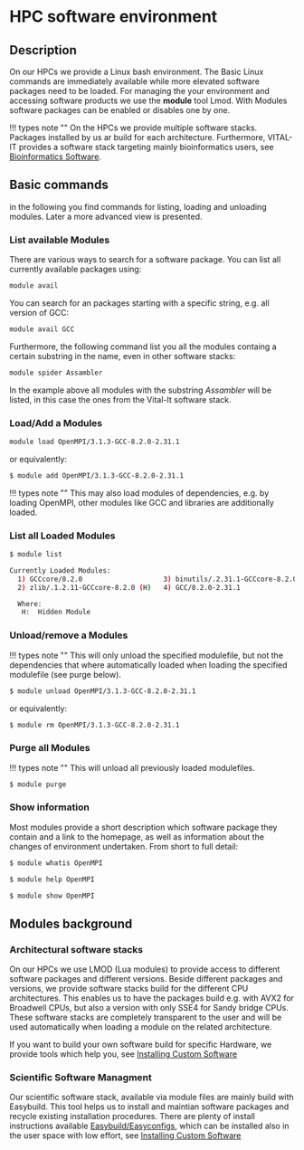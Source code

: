 # HPC software environment

[//]: # (TODO HPC modules, Env Variables, Easybuild, ...)
## Description

On our HPCs we provide a Linux bash environment. 
The Basic Linux commands are immediately available while more elevated software packages need to be loaded. 
For managing the your environment and accessing software products we use the **module** tool Lmod. 
With Modules software packages can be enabled or disables one by one. 

!!! types note ""
    On the HPCs we provide multiple software stacks. Packages installed by us ar build for each architecture. Furthermore, VITAL-IT provides a software stack targeting mainly bioinformatics users, see [Bioinformatics Software](pre-installed-software.md#BioinformaticsSoftware).

## Basic commands
in the following you find commands for listing, loading and unloading modules. 
Later a more advanced view is presented.

### List available Modules
There are various ways to search for a software package. You can list all currently available packages using:
```Bash
module avail
```

You can search for an packages starting with a specific string, e.g. all version of GCC:
```Bash
module avail GCC
```

Furthermore, the following command list you all the modules containg a certain substring in the name, even in other software stacks:
```Bash
module spider Assambler
```
In the example above all modules with the substring *Assambler* will be listed, in this case the ones from the Vital-It software stack. 

### Load/Add a Modules

```Bash
module load OpenMPI/3.1.3-GCC-8.2.0-2.31.1
```

or equivalently:

```Bash
$ module add OpenMPI/3.1.3-GCC-8.2.0-2.31.1
```

!!! types note ""
    This may also load modules of dependencies, e.g. by loading OpenMPI, other modules like GCC and libraries are additionally loaded.

### List all Loaded Modules

```Bash
$ module list

Currently Loaded Modules:
  1) GCCcore/8.2.0                    3) binutils/.2.31.1-GCCcore-8.2.0 (H)   5) numactl/2.0.12-GCCcore-8.2.0       7) libxml2/.2.9.8-GCCcore-8.2.0     (H)   9) hwloc/1.11.11-GCCcore-8.2.0
  2) zlib/.1.2.11-GCCcore-8.2.0 (H)   4) GCC/8.2.0-2.31.1                     6) XZ/.5.2.4-GCCcore-8.2.0      (H)   8) libpciaccess/.0.14-GCCcore-8.2.0 (H)  10) OpenMPI/3.1.3-GCC-8.2.0-2.31.1

  Where:
   H:  Hidden Module
```

### Unload/remove a Modules

!!! types note ""
    This will only unload the specified modulefile, but not the dependencies that where automatically loaded when loading the specified modulefile (see purge below).

```Bash
$ module unload OpenMPI/3.1.3-GCC-8.2.0-2.31.1
```
or equivalently:

```Bash
$ module rm OpenMPI/3.1.3-GCC-8.2.0-2.31.1
```

### Purge all Modules

!!! types note ""
    This will unload all previously loaded modulefiles.

```Bash
$ module purge
```


### Show information

Most modules provide a short description which software package they contain and a link to the homepage, as well as information about the changes of environment undertaken. From short to full detail:

```Bash
$ module whatis OpenMPI
```

```Bash
$ module help OpenMPI
```

```Bash
$ module show OpenMPI
```

## Modules background

### Architectural software stacks

On our HPCs we use LMOD (Lua modules) to provide access to different software packages and different versions. Beside different packages and versions, we provide software stacks build for the different CPU architectures. This enables us to have the packages build e.g. with AVX2 for Broadwell CPUs, but also a version with only SSE4 for Sandy bridge CPUs. These software stacks are completely transparent to the user and will be used automatically when loading a module on the related architecture. 

If you want to build your own software build for specific Hardware, we provide tools which help you, see [Installing Custom Software](installing-custom-software.md)

### Scientific Software Managment

Our scientific software stack, available via module files are mainly build with Easybuild. This tool helps us to install and maintian software packages and recycle existing installation procedures. There are plenty of install instructions available [Easybuild/Easyconfigs](https://github.com/easybuilders/easybuild-easyconfigs), which can be installed also in the user space with low effort, see [Installing Custom Software](installing-custom-software.md)
